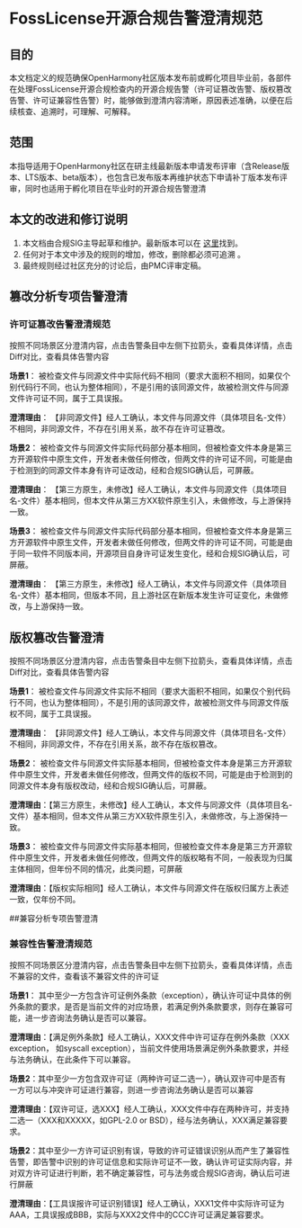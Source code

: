 # FossLicense开源合规告警澄清规范

## 目的

本文档定义的规范确保OpenHarmony社区版本发布前或孵化项目毕业前，各部件在处理FossLicense开源合规检查内的开源合规告警（许可证篡改告警、版权篡改告警、许可证兼容性告警）时，能够做到澄清内容清晰，原因表述准确，以便在后续核查、追溯时，可理解、可解释。

## 范围

本指导适用于OpenHarmony社区在研主线最新版本申请发布评审（含Release版本、LTS版本、beta版本），也包含已发布版本再维护状态下申请补丁版本发布评审，同时也适用于孵化项目在毕业时的开源合规告警澄清

## 本文的改进和修订说明

1. 本文档由合规SIG主导起草和维护。最新版本可以在 [这里](OpenHarmony社区版本发布开源合规专项评审规范.md)找到。
2. 任何对于本文中涉及的规则的增加，修改，删除都必须可追溯 。
3. 最终规则经过社区充分的讨论后，由PMC评审定稿。

## 篡改分析专项告警澄清
### 许可证篡改告警澄清规范
按照不同场景区分澄清内容，点击告警条目中左侧下拉箭头，查看具体详情，点击Diff对比，查看具体告警内容

**场景1**： 被检查文件与同源文件中实际代码不相同（要求大面积不相同，如果仅个别代码行不同，也认为整体相同），不是引用的该同源文件，故被检测文件与同源文件许可证不同，属于工具误报。

**澄清理由**： 【非同源文件】经人工确认，本文件与同源文件（具体项目名-文件）不相同，非同源文件，不存在引用关系，故不存在许可证篡改。

**场景2**： 被检查文件与同源文件实际代码部分基本相同，但被检查文件本身是第三方开源软件中原生文件，开发者未做任何修改，但两文件的许可证不同，可能是由于检测到的同源文件本身有许可证改动，经和合规SIG确认后，可屏蔽。

**澄清理由**： 【第三方原生，未修改】经人工确认，本文件与同源文件（具体项目名-文件）基本相同，但本文件从第三方XX软件原生引入，未做修改，与上游保持一致。

**场景3**： 被检查文件与同源文件实际代码部分基本相同，但被检查文件本身是第三方开源软件中原生文件，开发者未做任何修改，但两文件的许可证不同，可能是由于同一软件不同版本间，开源项目自身许可证发生变化，经和合规SIG确认后，可屏蔽。

**澄清理由**： 【第三方原生，未修改】经人工确认，本文件与同源文件（具体项目名-文件）基本相同，但版本不同，且上游社区在新版本发生许可证变化，未做修改，与上游保持一致。


## 版权篡改告警澄清
按照不同场景区分澄清内容，点击告警条目中左侧下拉箭头，查看具体详情，点击Diff对比，查看具体告警内容

**场景1**： 被检查文件与同源文件实际不相同（要求大面积不相同，如果仅个别代码行不同，也认为整体相同），不是引用的该同源文件，故被检测文件与同源文件版权不同，属于工具误报。

**澄清理由**： 【非同源文件】经人工确认，本文件与同源文件（具体项目名-文件）不相同，非同源文件，不存在引用关系，故不存在版权篡改。

**场景2**： 被检查文件与同源文件实际基本相同，但被检查文件本身是第三方开源软件中原生文件，开发者未做任何修改，但两文件的版权不同，可能是由于检测到的同源文件本身有版权改动，经和合规SIG确认后，可屏蔽。

**澄清理由**：【第三方原生，未修改】经人工确认，本文件与同源文件（具体项目名-文件）基本相同，但本文件从第三方XX软件原生引入，未做修改，与上游保持一致。

**场景3**： 被检查文件与同源文件实际基本相同，但被检查文件本身是第三方开源软件中原生文件，开发者未做任何修改，但两文件的版权略有不同，一般表现为归属主体相同，但年份不同的情况，此类问题，可屏蔽

**澄清理由**：【版权实际相同】经人工确认，本文件与同源文件在版权归属方上表述一致，仅年份不同。

##兼容分析专项告警澄清
### 兼容性告警澄清规范
按照不同场景区分澄清内容，点击告警条目中左侧下拉箭头，查看具体详情，点击不兼容的文件，查看该不兼容文件的许可证

**场景1**： 其中至少一方包含许可证例外条款（exception），确认许可证中具体的例外条款的要求，是否是当前文件的对应场景，若满足例外条款要求，则存在兼容可能，进一步咨询法务确认是否可以兼容。

**澄清理由**：【满足例外条款】经人工确认，XXX文件中许可证存在例外条款（XXX exception， 如syscall exception），当前文件使用场景满足例外条款要求，并经与法务确认，在此条件下可以兼容。

**场景2**：其中至少一方包含双许可证（两种许可证二选一），确认双许可中是否有一方可以与冲突许可证进行兼容，则进一步咨询法务确认是否可以兼容 

**澄清理由**：【双许可证，选XXX】经人工确认，XXX文件中存在两种许可，并支持二选一（XXX和XXXXX，如GPL-2.0 or BSD），经与法务确认，XXX满足兼容要求。

**场景2**：其中至少一方许可证识别有误，导致的许可证错误识别从而产生了兼容性告警，即告警中识别的许可证信息和实际许可证不一致，确认许可证实际内容，并对双方许可证进行判断，若不确定兼容性，可与法务或合规SIG咨询，确认后可进行屏蔽 

**澄清理由**：【工具误报许可证识别错误】经人工确认，XXX1文件中实际许可证为AAA，工具误报成BBB，实际与XXX2文件中的CCC许可证满足兼容要求。
